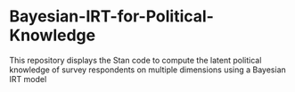 # Bayesian-IRT-for-Political-Knowledge
This repository displays the Stan code to compute the latent political knowledge of survey respondents on multiple dimensions  using a Bayesian IRT model
